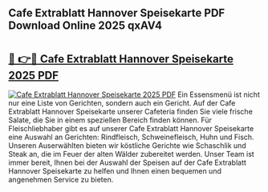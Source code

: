 ## Cafe Extrablatt Hannover Speisekarte PDF Download Online 2025 qxAV4

# <h2><a href="http://gc7gbo4.nevu.top/?p=Cafe+Extrablatt+Hannover+Speisekarte">🔗 👉🔴 Cafe Extrablatt Hannover Speisekarte 2025 PDF</a></h2>

[![Cafe Extrablatt Hannover Speisekarte 2025 PDF](https://i.imgur.com/dBaPXMq.png)](http://gc7gbo4.nevu.top/?p=Cafe+Extrablatt+Hannover+Speisekarte)
Ein Essensmenü ist nicht nur eine Liste von Gerichten, sondern auch ein Gericht. Auf der Cafe Extrablatt Hannover Speisekarte unserer Cafeteria finden Sie viele frische Salate, die Sie in einem speziellen Bereich finden können. Für Fleischliebhaber gibt es auf unserer Cafe Extrablatt Hannover Speisekarte eine Auswahl an Gerichten: Rindfleisch, Schweinefleisch, Huhn und Fisch. Unseren Auserwählten bieten wir köstliche Gerichte wie Schaschlik und Steak an, die im Feuer der alten Wälder zubereitet werden. Unser Team ist immer bereit, Ihnen bei der Auswahl der Speisen auf der Cafe Extrablatt Hannover Speisekarte zu helfen und Ihnen einen bequemen und angenehmen Service zu bieten.
